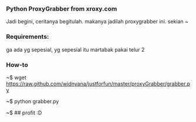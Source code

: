 ### Python ProxyGrabber from xroxy.com

Jadi begini, ceritanya begitulah. makanya jadilah proxygrabber ini. sekian ~

### Requirements:
ga ada yg sepesial, yg sepesial itu martabak pakai telur 2

### How-to
~$ wget https://raw.github.com/widnyana/justforfun/master/proxyGrabber/grabber.py

~$ python grabber.py

~$ ## profit :D
